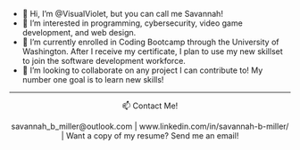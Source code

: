 - 👋 Hi, I’m @VisualViolet, but you can call me Savannah!
- 👀 I’m interested in programming, cybersecurity, video game development, and web design.
- 🌱 I’m currently enrolled in Coding Bootcamp through the University of Washington. After I receive my certificate, I plan to use my new skillset to join the software development workforce.
- 💞️ I’m looking to collaborate on any project I can contribute to! My number one goal is to learn new skills! 

---
<p align="center">
📫 Contact Me!
</p>

<p align="center">
savannah_b_miller@outlook.com | www.linkedin.com/in/savannah-b-miller/ | Want a copy of my resume? Send me an email! 
</p>

<!---
savannah-dev/savannah-dev is a ✨ special ✨ repository because its `README.md` (this file) appears on your GitHub profile.
You can click the Preview link to take a look at your changes.
--->
